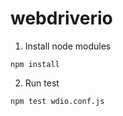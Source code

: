 # webdriverio

1. Install node modules
```
npm install
```

2. Run test
```
npm test wdio.conf.js
```
